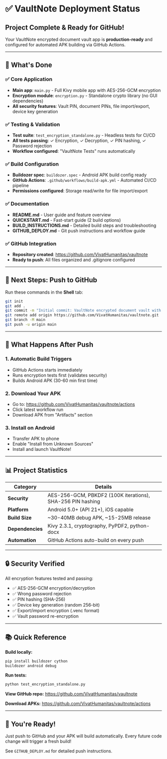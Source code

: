 # ✅ VaultNote Deployment Status

## Project Complete & Ready for GitHub!

Your VaultNote encrypted document vault app is **production-ready** and configured for automated APK building via GitHub Actions.

---

## 🎯 What's Done

### ✅ Core Application
- **Main app**: `main.py` - Full Kivy mobile app with AES-256-GCM encryption
- **Encryption module**: `encryption.py` - Standalone crypto library (no GUI dependencies)
- **All security features**: Vault PIN, document PINs, file import/export, device key generation

### ✅ Testing & Validation
- **Test suite**: `test_encryption_standalone.py` - Headless tests for CI/CD
- **All tests passing**: ✓ Encryption, ✓ Decryption, ✓ PIN hashing, ✓ Password rejection
- **Workflow configured**: "VaultNote Tests" runs automatically

### ✅ Build Configuration
- **Buildozer spec**: `buildozer.spec` - Android APK build config ready
- **GitHub Actions**: `.github/workflows/build-apk.yml` - Automated CI/CD pipeline
- **Permissions configured**: Storage read/write for file import/export

### ✅ Documentation
- **README.md** - User guide and feature overview
- **QUICKSTART.md** - Fast-start guide (2 build options)
- **BUILD_INSTRUCTIONS.md** - Detailed build steps and troubleshooting
- **GITHUB_DEPLOY.md** - Git push instructions and workflow guide

### ✅ GitHub Integration
- **Repository created**: https://github.com/VivatHumanitas/vaultnote
- **Ready to push**: All files organized and .gitignore configured

---

## 🚀 Next Steps: Push to GitHub

Run these commands in the **Shell** tab:

```bash
git init
git add .
git commit -m "Initial commit: VaultNote encrypted document vault with automated APK building"
git remote add origin https://github.com/VivatHumanitas/vaultnote.git
git branch -M main
git push -u origin main
```

---

## 📱 What Happens After Push

### 1. **Automatic Build Triggers**
- GitHub Actions starts immediately
- Runs encryption tests first (validates security)
- Builds Android APK (30-60 min first time)

### 2. **Download Your APK**
- Go to: https://github.com/VivatHumanitas/vaultnote/actions
- Click latest workflow run
- Download APK from "Artifacts" section

### 3. **Install on Android**
- Transfer APK to phone
- Enable "Install from Unknown Sources"
- Install and launch VaultNote!

---

## 📊 Project Statistics

| Category | Details |
|----------|---------|
| **Security** | AES-256-GCM, PBKDF2 (100K iterations), SHA-256 PIN hashing |
| **Platform** | Android 5.0+ (API 21+), iOS capable |
| **Build Size** | ~30-40MB debug APK, ~15-25MB release |
| **Dependencies** | Kivy 2.3.1, cryptography, PyPDF2, python-docx |
| **Automation** | GitHub Actions auto-build on every push |

---

## 🔒 Security Verified

All encryption features tested and passing:
- ✅ AES-256-GCM encryption/decryption
- ✅ Wrong password rejection
- ✅ PIN hashing (SHA-256)
- ✅ Device key generation (random 256-bit)
- ✅ Export/import encryption (.venc format)
- ✅ Vault password re-encryption

---

## 📚 Quick Reference

**Build locally:**
```bash
pip install buildozer cython
buildozer android debug
```

**Run tests:**
```bash
python test_encryption_standalone.py
```

**View GitHub repo:**
https://github.com/VivatHumanitas/vaultnote

**Download APKs:**
https://github.com/VivatHumanitas/vaultnote/actions

---

## 🎉 You're Ready!

Just push to GitHub and your APK will build automatically. Every future code change will trigger a fresh build!

See `GITHUB_DEPLOY.md` for detailed push instructions.
